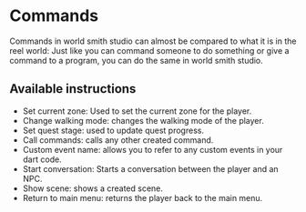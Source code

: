 # Commands

Commands in world smith studio can almost be compared to what it is in the reel world:
Just like you can command someone to do something or give a command to a program, you can do the same in world smith studio.

## Available instructions

- Set current zone: Used to set the current zone for the player.
- Change walking mode: changes the walking mode of the player.
- Set quest stage: used to update quest progress.
- Call commands: calls any other created command.
- Custom event name: allows you to refer to any custom events in your dart code.
- Start conversation: Starts a conversation between the player and an NPC.
- Show scene: shows a created scene.
- Return to main menu: returns the player back to the main menu.

